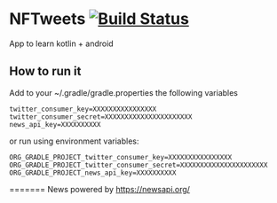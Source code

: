 # NFTweets [![Build Status](https://travis-ci.org/javiyt/nftweets.svg?branch=master)](https://travis-ci.org/javiyt/nftweets)
App to learn kotlin + android

## How to run it
Add to your ~/.gradle/gradle.properties the following variables
```
twitter_consumer_key=XXXXXXXXXXXXXXXX
twitter_consumer_secret=XXXXXXXXXXXXXXXXXXXXXX
news_api_key=XXXXXXXXXX
```
or run using environment variables:
```
ORG_GRADLE_PROJECT_twitter_consumer_key=XXXXXXXXXXXXXXXX
ORG_GRADLE_PROJECT_twitter_consumer_secret=XXXXXXXXXXXXXXXXXXXXXX
ORG_GRADLE_PROJECT_news_api_key=XXXXXXXXXX
```

=======
News powered by https://newsapi.org/

